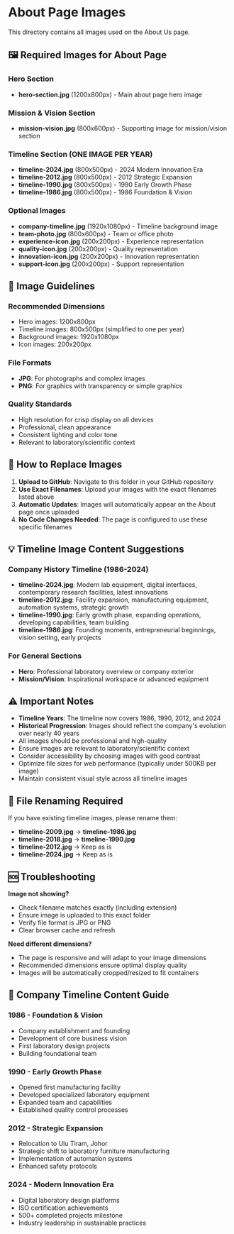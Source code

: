 
# About Page Images

This directory contains all images used on the About Us page.

## 🖼️ Required Images for About Page

### Hero Section
- **hero-section.jpg** (1200x800px) - Main about page hero image

### Mission & Vision Section
- **mission-vision.jpg** (800x600px) - Supporting image for mission/vision section

### Timeline Section (ONE IMAGE PER YEAR)
- **timeline-2024.jpg** (800x500px) - 2024 Modern Innovation Era
- **timeline-2012.jpg** (800x500px) - 2012 Strategic Expansion
- **timeline-1990.jpg** (800x500px) - 1990 Early Growth Phase
- **timeline-1986.jpg** (800x500px) - 1986 Foundation & Vision

### Optional Images
- **company-timeline.jpg** (1920x1080px) - Timeline background image
- **team-photo.jpg** (800x600px) - Team or office photo
- **experience-icon.jpg** (200x200px) - Experience representation
- **quality-icon.jpg** (200x200px) - Quality representation
- **innovation-icon.jpg** (200x200px) - Innovation representation
- **support-icon.jpg** (200x200px) - Support representation

## 📐 Image Guidelines

### Recommended Dimensions
- Hero images: 1200x800px
- Timeline images: 800x500px (simplified to one per year)
- Background images: 1920x1080px
- Icon images: 200x200px

### File Formats
- **JPG**: For photographs and complex images
- **PNG**: For graphics with transparency or simple graphics

### Quality Standards
- High resolution for crisp display on all devices
- Professional, clean appearance
- Consistent lighting and color tone
- Relevant to laboratory/scientific context

## 🔄 How to Replace Images

1. **Upload to GitHub**: Navigate to this folder in your GitHub repository
2. **Use Exact Filenames**: Upload your images with the exact filenames listed above
3. **Automatic Updates**: Images will automatically appear on the About page once uploaded
4. **No Code Changes Needed**: The page is configured to use these specific filenames

## 💡 Timeline Image Content Suggestions

### Company History Timeline (1986-2024)
- **timeline-2024.jpg**: Modern lab equipment, digital interfaces, contemporary research facilities, latest innovations
- **timeline-2012.jpg**: Facility expansion, manufacturing equipment, automation systems, strategic growth
- **timeline-1990.jpg**: Early growth phase, expanding operations, developing capabilities, team building
- **timeline-1986.jpg**: Founding moments, entrepreneurial beginnings, vision setting, early projects

### For General Sections
- **Hero**: Professional laboratory overview or company exterior
- **Mission/Vision**: Inspirational workspace or advanced equipment

## ⚠️ Important Notes

- **Timeline Years**: The timeline now covers 1986, 1990, 2012, and 2024
- **Historical Progression**: Images should reflect the company's evolution over nearly 40 years
- All images should be professional and high-quality
- Ensure images are relevant to laboratory/scientific context
- Consider accessibility by choosing images with good contrast
- Optimize file sizes for web performance (typically under 500KB per image)
- Maintain consistent visual style across all timeline images

## 🔄 File Renaming Required

If you have existing timeline images, please rename them:
- **timeline-2009.jpg** → **timeline-1986.jpg**
- **timeline-2018.jpg** → **timeline-1990.jpg**
- **timeline-2012.jpg** → Keep as is
- **timeline-2024.jpg** → Keep as is

## 🆘 Troubleshooting

**Image not showing?**
- Check filename matches exactly (including extension)
- Ensure image is uploaded to this exact folder
- Verify file format is JPG or PNG
- Clear browser cache and refresh

**Need different dimensions?**
- The page is responsive and will adapt to your image dimensions
- Recommended dimensions ensure optimal display quality
- Images will be automatically cropped/resized to fit containers

## 🎯 Company Timeline Content Guide

### 1986 - Foundation & Vision
- Company establishment and founding
- Development of core business vision
- First laboratory design projects
- Building foundational team

### 1990 - Early Growth Phase
- Opened first manufacturing facility
- Developed specialized laboratory equipment
- Expanded team and capabilities
- Established quality control processes

### 2012 - Strategic Expansion
- Relocation to Ulu Tiram, Johor
- Strategic shift to laboratory furniture manufacturing
- Implementation of automation systems
- Enhanced safety protocols

### 2024 - Modern Innovation Era
- Digital laboratory design platforms
- ISO certification achievements
- 500+ completed projects milestone
- Industry leadership in sustainable practices
